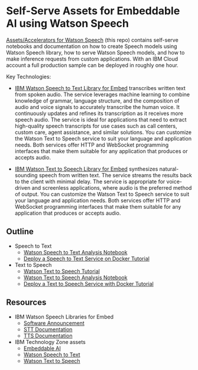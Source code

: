 # Self-Serve Assets for Embeddable AI using Watson Speech

[Assets/Accelerators for Watson Speech](https://github.com/ibm-ecosystem-engineering/Watson-Speech) (this repo) contains self-serve notebooks and documentation on how to create Speech models using Watson Speech library, how to serve Watson Speech models, and how to make inference requests from custom applications. With an IBM Cloud account a full production sample can be deployed in roughly one hour.

Key Technologies:

- [IBM Watson Speech to Text Library for Embed](https://ibmdocs-test.mybluemix.net/docs/en/watson-libraries?topic=watson-speech-text-library-embed-home) transcribes written text from spoken audio. The service leverages machine learning to combine knowledge of grammar, language structure, and the composition of audio and voice signals to accurately transcribe the human voice. It continuously updates and refines its transcription as it receives more speech audio. The service is ideal for applications that need to extract high-quality speech transcripts for use cases such as call centers, custom care, agent assistance, and similar solutions. You can customize the Watson Text to Speech service to suit your language and application needs. Both services offer HTTP and WebSocket programming interfaces that make them suitable for any application that produces or accepts audio.

- [IBM Watson Text to Speech Library for Embed](https://ibmdocs-test.mybluemix.net/docs/en/watson-libraries?topic=watson-speech-text-library-embed-home) synthesizes natural-sounding speech from written text. The service streams the results back to the client with minimal delay. The service is appropriate for voice-driven and screenless applications, where audio is the preferred method of output. You can customize the Watson Text to Speech service to suit your language and application needs. Both services offer HTTP and WebSocket programming interfaces that make them suitable for any application that produces or accepts audio.

## Outline

- Speech to Text
  - [Watson Speech to Text Analysis Notebook](https://github.com/ibm-ecosystem-engineering/Watson-Speech/blob/main/Speech%20To%20%20Text/Speech%20To%20Text%20Analysis.ipynb)
  - [Deploy a Speech to Text Service on Docker Tutorial](https://github.com/ibm-ecosystem-engineering/Watson-Speech/tree/main/single-container-stt)
- Text to Speech
  - [Watson Text to Speech Tutorial](https://github.com/ibm-ecosystem-engineering/Watson-Speech/blob/main/Text%20To%20Speech/Text-to-Speech-Tutorial.md)
  - [Watson Text to Speech Analysis Notebook](https://github.com/ibm-ecosystem-engineering/Watson-Speech/blob/main/Text%20To%20Speech/Text%20To%20Speech%20Analysis.ipynb)
  - [Deploy a Text to Speech Service with Docker Tutorial](https://github.com/ibm-ecosystem-engineering/Watson-Speech/tree/main/single-container-tts)

## Resources

- IBM Watson Speech Libraries for Embed
  - [Software Announcement](https://www.ibm.com/common/ssi/ShowDoc.wss?docURL=/common/ssi/rep_ca/1/897/ENUS222-291/index.html&lang=en&request_locale=en)
  - [STT Documentation](https://ibmdocs-test.mybluemix.net/docs/en/watson-libraries?topic=watson-speech-text-library-embed-home)
  - [TTS Documentation](https://ibmdocs-test.mybluemix.net/docs/en/watson-libraries?topic=watson-text-speech-library-embed-home)
- IBM Technology Zone assets
  - [Embeddable AI](https://techzone.ibm.com/collection/embedded-ai)
  - [Watson Speech to Text](https://techzone.ibm.com/collection/watson-stt)
  - [Watson Text to Speech](https://techzone.ibm.com/collection/watson-tts)

